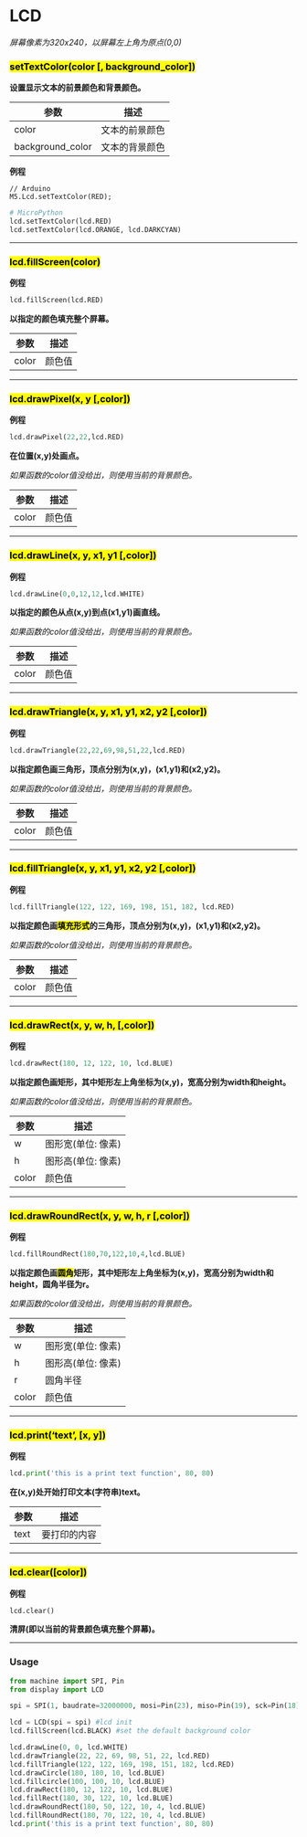 # LCD

*屏幕像素为320x240，以屏幕左上角为原点(0,0)*

<!-- ### <mark>lcd.setRotation(degree)</mark>

**例程**
```arduino
// Arduino
lcd.setRotation(90)
```
```python
# MicroPython
lcd.setRotation(90)
```

**设置整个屏幕显示的旋转角度。**

| 参数 | 描述 |
| --- | --- |
| degree | 旋转的角度 |



* * * -->


<!-- ### <mark>lcd.setColor(color [, background_color])</mark> -->
### <mark>setTextColor(color [, background_color])</mark>

**设置显示文本的前景颜色和背景颜色。**

| 参数 | 描述 |
| --- | --- |
| color | 文本的前景颜色 |
| background_color| 文本的背景颜色 |

**例程**
```arduino
// Arduino
M5.Lcd.setTextColor(RED);
```
```python
# MicroPython
lcd.setTextColor(lcd.RED)
lcd.setTextColor(lcd.ORANGE, lcd.DARKCYAN)
```

* * *

### <mark>lcd.fillScreen(color)</mark>
**例程**
```python
lcd.fillScreen(lcd.RED)
```
**以指定的颜色填充整个屏幕。**

| 参数 | 描述 |
| --- | --- |
| color | 颜色值 |



* * *

### <mark>lcd.drawPixel(x, y [,color])</mark>
**例程**
```python
lcd.drawPixel(22,22,lcd.RED)
```
**在位置(x,y)处画点。**

*如果函数的color值没给出，则使用当前的背景颜色。*

| 参数 | 描述 |
| --- | --- |
| color | 颜色值 |



* * *

### <mark>lcd.drawLine(x, y, x1, y1 [,color])</mark>
**例程**
```python
lcd.drawLine(0,0,12,12,lcd.WHITE)
```
**以指定的颜色从点(x,y)到点(x1,y1)画直线。**

*如果函数的color值没给出，则使用当前的背景颜色。*

| 参数 | 描述 |
| --- | --- |
| color | 颜色值 |


* * *

### <mark>lcd.drawTriangle(x, y, x1, y1, x2, y2 [,color])</mark>

**例程**
```python
lcd.drawTriangle(22,22,69,98,51,22,lcd.RED)
```

**以指定颜色画三角形，顶点分别为(x,y)，(x1,y1)和(x2,y2)。**

*如果函数的color值没给出，则使用当前的背景颜色。*

| 参数 | 描述 |
| --- | --- |
| color | 颜色值 |

* * *

### <mark>lcd.fillTriangle(x, y, x1, y1, x2, y2 [,color])</mark>

**例程**
```python
lcd.fillTriangle(122, 122, 169, 198, 151, 182, lcd.RED)
```
**以指定颜色画<mark>填充形式</mark>的三角形，顶点分别为(x,y)，(x1,y1)和(x2,y2)。**

*如果函数的color值没给出，则使用当前的背景颜色。*

| 参数 | 描述 |
| --- | --- |
| color | 颜色值 |


* * *
### <mark>lcd.drawRect(x, y, w, h, [,color])</mark>
**例程**
```python
lcd.drawRect(180, 12, 122, 10, lcd.BLUE)
```
**以指定颜色画矩形，其中矩形左上角坐标为(x,y)，宽高分别为width和height。**

*如果函数的color值没给出，则使用当前的背景颜色。*

| 参数 | 描述 |
| --- | --- |
| w | 图形宽(单位: 像素) |
| h | 图形高(单位: 像素) |
| color | 颜色值 |




* * *

### <mark>lcd.drawRoundRect(x, y, w, h, r [,color])</mark>
**例程**
```python
lcd.fillRoundRect(180,70,122,10,4,lcd.BLUE)
```
**以指定颜色画<mark>圆角</mark>矩形，其中矩形左上角坐标为(x,y)，宽高分别为width和height，圆角半径为r。**

*如果函数的color值没给出，则使用当前的背景颜色。*

| 参数 | 描述 |
| --- | --- |
| w | 图形宽(单位: 像素) |
| h | 图形高(单位: 像素) |
| r | 圆角半径 |
| color | 颜色值 |




* * *
### <mark>lcd.print(‘text’, [x, y])</mark>
**例程**
```python
lcd.print('this is a print text function', 80, 80)
```
**在(x,y)处开始打印文本(字符串)text。**

| 参数 | 描述 |
| --- | --- |
| text | 要打印的内容 |


* * *

### <mark>lcd.clear([color])</mark>

**例程**
```python
lcd.clear()
```

**清屏(即以当前的背景颜色填充整个屏幕)。**


* * *

### Usage

```python
from machine import SPI, Pin
from display import LCD

spi = SPI(1, baudrate=32000000, mosi=Pin(23), miso=Pin(19), sck=Pin(18))

lcd = LCD(spi = spi) #lcd init
lcd.fillScreen(lcd.BLACK) #set the default background color

lcd.drawLine(0, 0, lcd.WHITE)
lcd.drawTriangle(22, 22, 69, 98, 51, 22, lcd.RED)
lcd.fillTriangle(122, 122, 169, 198, 151, 182, lcd.RED)
lcd.drawCircle(180, 180, 10, lcd.BLUE)
lcd.fillcircle(100, 100, 10, lcd.BLUE)
lcd.drawRect(180, 12, 122, 10, lcd.BLUE)
lcd.fillRect(180, 30, 122, 10, lcd.BLUE)
lcd.drawRoundRect(180, 50, 122, 10, 4, lcd.BLUE)
lcd.fillRoundRect(180, 70, 122, 10, 4, lcd.BLUE)
lcd.print('this is a print text function', 80, 80)
```
